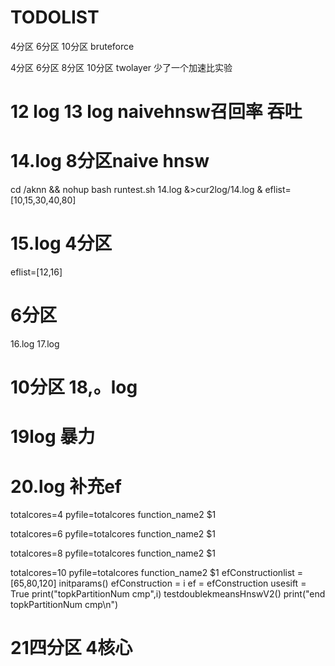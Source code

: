 # TODOLIST
4分区 6分区 10分区 bruteforce

4分区 6分区 8分区 10分区 twolayer 少了一个加速比实验

# 12 log  13 log naivehnsw召回率 吞吐


# 14.log  8分区naive hnsw
cd /aknn && nohup bash runtest.sh 14.log &>cur2log/14.log &
 eflist=[10,15,30,40,80]

# 15.log 4分区
eflist=[12,16] 

#  6分区
16.log 17.log
# 10分区 18,。log

# 19log 暴力


# 20.log  补充ef

totalcores=4
pyfile=totalcores
function_name2 $1


totalcores=6
pyfile=totalcores
function_name2 $1

totalcores=8
pyfile=totalcores
function_name2 $1

totalcores=10
pyfile=totalcores
function_name2 $1
       efConstructionlist = [65,80,120]
        initparams()
        efConstruction = i
        ef = efConstruction
        usesift = True
        print("topkPartitionNum cmp",i)
        testdoublekmeansHnswV2()
    print("end topkPartitionNum cmp\n")

# 21四分区 4核心